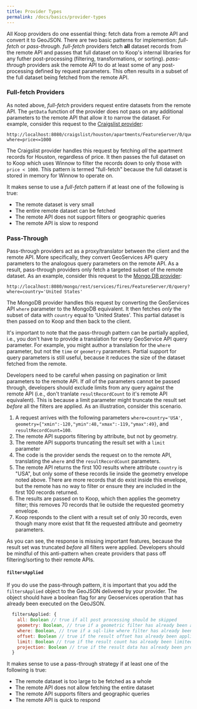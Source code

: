 ```yaml
---
title: Provider Types
permalink: /docs/basics/provider-types
---
```


All Koop providers do one essential thing: fetch data from a remote API and convert it to GeoJSON. There are two basic patterns for implemention: *full-fetch*  or *pass-through*. *full-fetch* providers fetch **all** dataset records from the remote API and passes that full dataset on to Koop's internal libraries for any futher post-processing (filtering, transformations, or sorting). *pass-through* providers ask the remote API to do at least some of any post-processing defined by request parameters. This often results in a subset of the full dataset being fetched from the remote API.

### Full-fetch Providers

As noted above, *full-fetch* providers request entire datasets from the remote API. The `getData` function of the provider does not pass on any additional parameters to the remote API that allow it to narrow the dataset.  For example, consider this request to the [Craigslist provider](https://github.com/dmfenton/koop-provider-craigslist):

```
http://localhost:8080/craigslist/houston/apartments/FeatureServer/0/query?where=price<=1000
```

The Craigslist provider handles this request by fetching *all* the apartment records for Houston, regardless of price.  It then passes the full dataset on to Koop which uses Winnow to filter the records down to only those with `price < 1000`. This pattern is termed "full-fetch" because the full dataset is stored in memory for Winnow to operate on.

It makes sense to use a *full-fetch* pattern if at least one of the following is true:

- The remote dataset is very small
- The entire remote dataset can be fetched
- The remote API does not support filters or geographic queries
- The remote API is slow to respond

### Pass-Through

Pass-through providers act as a proxy/translator between the client and the remote API.  More specifically, they convert GeoServices API query parameters to the analogous query parameters on the remote API. As a result, pass-through providers only fetch a targeted subset of the remote dataset. As an example, consider this request to the [Mongo DB provider](https://github.com/koopjs/koop-provider-mongo):

```
http://localhost:8080/mongo/rest/services/fires/FeatureServer/0/query?where=country='United States'
```

The MongoDB provider handles this request by converting the GeoServices API `where` parameter to the MongoDB equivalent. It then fetches *only* the subset of data with `country` equal to 'United States'. This partial dataset is then passed on to Koop and then back to the client.  

It's important to note that the pass-through pattern can be partially applied, i.e., you don't have to provide a translation for every GeoService API query parameter.  For example, you might author a translation for the `where` parameter, but not the `time` or `geometry` parameters.  Partial support for query parameters is still useful, because it reduces the size of the dataset fetched from the remote.  

Developers need to be careful when passing on pagination or limit parameters to the remote API.  If _all_ of the parameters cannot be passed through, developers should exclude limits from any query against the remote API (i.e., don't tranlate `resultRecordCount` to it's remote API equivalent). This is because a limit parameter might truncate the result set _before_ all the filters are applied.  As an illustration, consider this scenario.

1. A request arrives with the following parameters `where=country='USA'`, `geometry={"xmin":-120,"ymin":48,"xmax":-119,"ymax":49}`, and `resultRecordCount=100`.
2. The remote API supports filtering by attribute, but not by geometry.
3. The remote API supports truncating the result set with a `limit` parameter
4. The code is the provider sends the request on to the remote API, translating the `where` and the `resultRecordCount` parameters.
5.  The remote API returns the first 100 results where attribute `country` is "USA", but only some of these records lie inside the geometry envelope noted above.  There are more records that do exist inside this envelope, but the remote has no way to filter or ensure they are included in the first 100 records returned.
6. The results are passed on to Koop, which then applies the geometry filter; this removes 70 records that lie outside the requested geometry envelope.
7. Koop responds to the client with a result set of only 30 records, even though many more exist that fit the requested attribute and geometry parameters.

As you can see, the response is missing important features, because the result set was truncated _before_ all filters were applied.  Developers should be mindful of this anti-pattern when create providers that pass off filtering/sorting to their remote APIs.

#### `filtersApplied`
If you do use the pass-through pattern, it is important that you add the `filtersApplied` object to the GeoJSON delivered by your provider. The object should have a boolean flag for any Geoservices operation that has already been executed on the GeoJSON.

```js
  filtersApplied: {
    all: Boolean // true if all post processing should be skipped
    geometry: Boolean, // true if a geometric filter has already been applied to the data
    where: Boolean, // true if a sql-like where filter has already been applied to the data
    offset: Boolean // true if the result offset has already been applied to the data,
    limit: Boolean // true if the result count has already been limited,
    projection: Boolean // true if the result data has already been projected
  }
```

It makes sense to use a pass-through strategy if at least one of the following is true:

- The remote dataset is too large to be fetched as a whole
- The remote API does not allow fetching the entire dataset
- The remote API supports filters and geographic queries
- The remote API is quick to respond

